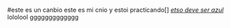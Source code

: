 #este es un canbio
este es mi cnio y estoi practicando[]
[*etso deve ser azul*](www.facebook.com)
lololool ggggggggggggg